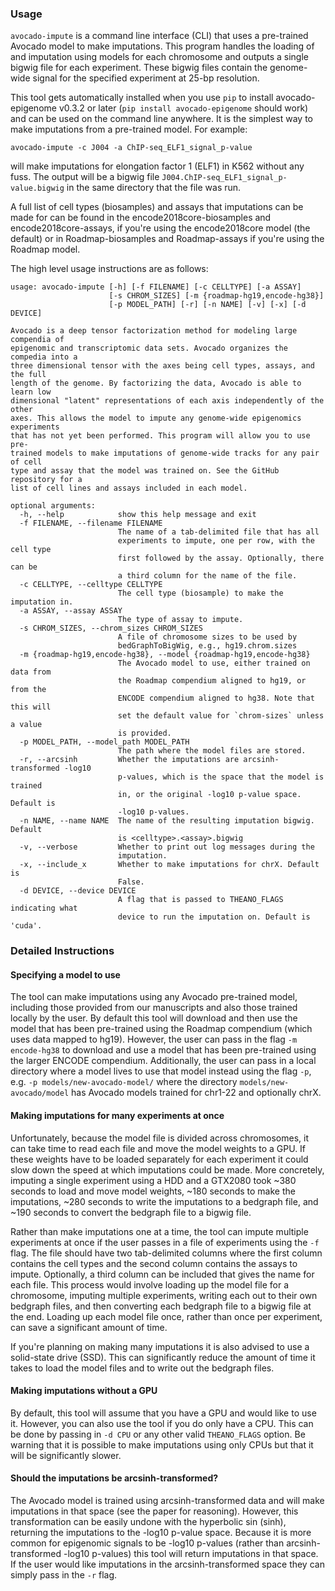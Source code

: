 ### Usage

`avocado-impute` is a command line interface (CLI) that uses a pre-trained Avocado model to make imputations. This program handles the loading of and imputation using models for each chromosome and outputs a single bigwig file for each experiment. These bigwig files contain the genome-wide signal for the specified experiment at 25-bp resolution.

This tool gets automatically installed when you use `pip` to install avocado-epigenome v0.3.2 or later (`pip install avocado-epigenome` should work) and can be used on the command line anywhere. It is the simplest way to make imputations from a pre-trained model. For example:

```
avocado-impute -c J004 -a ChIP-seq_ELF1_signal_p-value
```

will make imputations for elongation factor 1 (ELF1) in K562 without any fuss. The output will be a bigwig file `J004.ChIP-seq_ELF1_signal_p-value.bigwig` in the same directory that the file was run.

A full list of cell types (biosamples) and assays that imputations can be made for can be found in the encode2018core-biosamples and encode2018core-assays, if you're using the encode2018core model (the default) or in Roadmap-biosamples and Roadmap-assays if you're using the Roadmap model.

The high level usage instructions are as follows:

```
usage: avocado-impute [-h] [-f FILENAME] [-c CELLTYPE] [-a ASSAY]
                      [-s CHROM_SIZES] [-m {roadmap-hg19,encode-hg38}]
                      [-p MODEL_PATH] [-r] [-n NAME] [-v] [-x] [-d DEVICE]

Avocado is a deep tensor factorization method for modeling large compendia of
epigenomic and transcriptomic data sets. Avocado organizes the compedia into a
three dimensional tensor with the axes being cell types, assays, and the full
length of the genome. By factorizing the data, Avocado is able to learn low
dimensional "latent" representations of each axis independently of the other
axes. This allows the model to impute any genome-wide epigenomics experiments
that has not yet been performed. This program will allow you to use pre-
trained models to make imputations of genome-wide tracks for any pair of cell
type and assay that the model was trained on. See the GitHub repository for a
list of cell lines and assays included in each model.

optional arguments:
  -h, --help            show this help message and exit
  -f FILENAME, --filename FILENAME
                        The name of a tab-delimited file that has all
                        experiments to impute, one per row, with the cell type
                        first followed by the assay. Optionally, there can be
                        a third column for the name of the file.
  -c CELLTYPE, --celltype CELLTYPE
                        The cell type (biosample) to make the imputation in.
  -a ASSAY, --assay ASSAY
                        The type of assay to impute.
  -s CHROM_SIZES, --chrom_sizes CHROM_SIZES
                        A file of chromosome sizes to be used by
                        bedGraphToBigWig, e.g., hg19.chrom.sizes
  -m {roadmap-hg19,encode-hg38}, --model {roadmap-hg19,encode-hg38}
                        The Avocado model to use, either trained on data from
                        the Roadmap compendium aligned to hg19, or from the
                        ENCODE compendium aligned to hg38. Note that this will
                        set the default value for `chrom-sizes` unless a value
                        is provided.
  -p MODEL_PATH, --model_path MODEL_PATH
                        The path where the model files are stored.
  -r, --arcsinh         Whether the imputations are arcsinh-transformed -log10
                        p-values, which is the space that the model is trained
                        in, or the original -log10 p-value space. Default is
                        -log10 p-values.
  -n NAME, --name NAME  The name of the resulting imputation bigwig. Default
                        is <celltype>.<assay>.bigwig
  -v, --verbose         Whether to print out log messages during the
                        imputation.
  -x, --include_x       Whether to make imputations for chrX. Default is
                        False.
  -d DEVICE, --device DEVICE
                        A flag that is passed to THEANO_FLAGS indicating what
                        device to run the imputation on. Default is 'cuda'.
```

### Detailed Instructions

#### Specifying a model to use
The tool can make imputations using any Avocado pre-trained model, including those provided from our manuscripts and also those trained locally by the user. By default this tool will download and then use the model that has been pre-trained using the Roadmap compendium (which uses data mapped to hg19). However, the user can pass in the flag `-m encode-hg38` to download and use a model that has been pre-trained using the larger ENCODE compendium. Additionally, the user can pass in a local directory where a model lives to use that model instead using the flag `-p`, e.g. `-p models/new-avocado-model/` where the directory `models/new-avocado/model` has Avocado models trained for chr1-22 and optionally chrX. 

#### Making imputations for many experiments at once
Unfortunately, because the model file is divided across chromosomes, it can take time to read each file and move the model weights to a GPU. If these weights have to be loaded separately for each experiment it could slow down the speed at which imputations could be made. More concretely, imputing a single experiment using a HDD and a GTX2080 took ~380 seconds to load and move model weights, ~180 seconds to make the imputations, ~280 seconds to write the imputations to a bedgraph file, and ~190 seconds to convert the bedgraph file to a bigwig file. 

Rather than make imputations one at a time, the tool can impute multiple experiments at once if the user passes in a file of experiments using the `-f` flag. The file should have two tab-delimited columns where the first column contains the cell types and the second column contains the assays to impute. Optionally, a third column can be included that gives the name for each file. This process would involve loading up the model file for a chromosome, imputing multiple experiments, writing each out to their own bedgraph files, and then converting each bedgraph file to a bigwig file at the end. Loading up each model file once, rather than once per experiment, can save a significant amount of time. 

If you're planning on making many imputations it is also advised to use a solid-state drive (SSD). This can significantly reduce the amount of time it takes to load the model files and to write out the bedgraph files.

#### Making imputations without a GPU
By default, this tool will assume that you have a GPU and would like to use it. However, you can also use the tool if you do only have a CPU. This can be done by passing in `-d CPU` or any other valid `THEANO_FLAGS` option. Be warning that it is possible to make imputations using only CPUs but that it will be significantly slower.

#### Should the imputations be arcsinh-transformed?
The Avocado model is trained using arcsinh-transformed data and will make imputations in that space (see the paper for reasoning). However, this transformation can be easily undone with the hyperbolic sin (sinh), returning the imputations to the -log10 p-value space. Because it is more common for epigenomic signals to be -log10 p-values (rather than arcsinh-transformed -log10 p-values) this tool will return imputations in that space. If the user  would like imputations in the arcsinh-transformed space they can simply pass in the `-r` flag.
